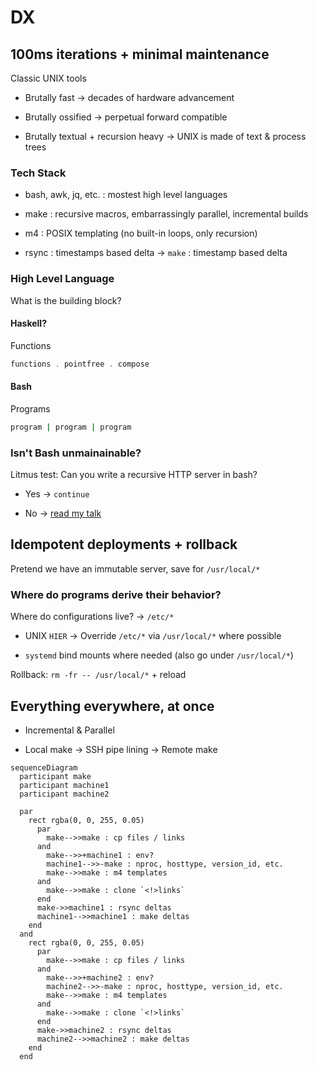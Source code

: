 # DX

## 100ms iterations + minimal maintenance

Classic UNIX tools

- Brutally fast → decades of hardware advancement

- Brutally ossified → perpetual forward compatible

- Brutally textual + recursion heavy → UNIX is made of text & process trees

### Tech Stack

- bash, awk, jq, etc. : mostest high level languages

- make : recursive macros, embarrassingly parallel, incremental builds

- m4 : POSIX templating (no built-in loops, only recursion)

- rsync : timestamps based delta → `make` : timestamp based delta

### High Level Language

What is the building block?

#### Haskell?

Functions

```haskell
functions . pointfree . compose
```

#### Bash

Programs

```bash
program | program | program
```

### Isn't Bash unmainainable?

Litmus test: Can you write a recursive HTTP server in bash?

- Yes → `continue`

- No → [read my talk](https://github.com/ms-jpq/defcon604-2023/tree/main)

## Idempotent deployments + rollback

Pretend we have an immutable server, save for `/usr/local/*`

### Where do programs derive their behavior?

Where do configurations live? → `/etc/*`

- UNIX `HIER` → Override `/etc/*` via `/usr/local/*` where possible

- `systemd` bind mounts where needed (also go under `/usr/local/*`)

Rollback: `rm -fr -- /usr/local/*` + reload

## Everything everywhere, at once

- Incremental & Parallel

- Local make → SSH pipe lining → Remote make

```mermaid
sequenceDiagram
  participant make
  participant machine1
  participant machine2

  par
    rect rgba(0, 0, 255, 0.05)
      par
        make-->>make : cp files / links
      and
        make-->>+machine1 : env?
        machine1-->>-make : nproc, hosttype, version_id, etc.
        make-->>make : m4 templates
      and
        make-->>make : clone `<!>links`
      end
      make->>machine1 : rsync deltas
      machine1-->>machine1 : make deltas
    end
  and
    rect rgba(0, 0, 255, 0.05)
      par
        make-->>make : cp files / links
      and
        make-->>+machine2 : env?
        machine2-->>-make : nproc, hosttype, version_id, etc.
        make-->>make : m4 templates
      and
        make-->>make : clone `<!>links`
      end
      make->>machine2 : rsync deltas
      machine2-->>machine2 : make deltas
    end
  end
```
